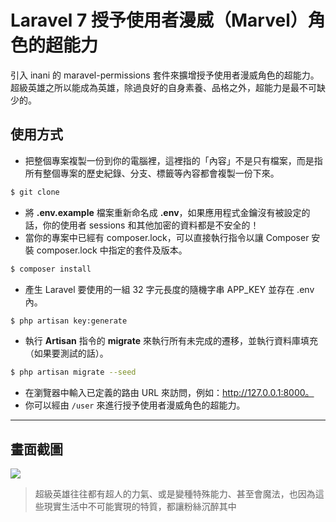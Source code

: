 # Laravel 7 授予使用者漫威（Marvel）角色的超能力

引入 inani 的 maravel-permissions 套件來擴增授予使用者漫威角色的超能力。超級英雄之所以能成為英雄，除過良好的自身素養、品格之外，超能力是最不可缺少的。

## 使用方式
- 把整個專案複製一份到你的電腦裡，這裡指的「內容」不是只有檔案，而是指所有整個專案的歷史紀錄、分支、標籤等內容都會複製一份下來。
```sh
$ git clone
```
- 將 __.env.example__ 檔案重新命名成 __.env__，如果應用程式金鑰沒有被設定的話，你的使用者 sessions 和其他加密的資料都是不安全的！
- 當你的專案中已經有 composer.lock，可以直接執行指令以讓 Composer 安裝 composer.lock 中指定的套件及版本。
```sh
$ composer install
```
- 產生 Laravel 要使用的一組 32 字元長度的隨機字串 APP_KEY 並存在 .env 內。
```sh
$ php artisan key:generate
```
- 執行 __Artisan__ 指令的 __migrate__ 來執行所有未完成的遷移，並執行資料庫填充（如果要測試的話）。
```sh
$ php artisan migrate --seed
```
- 在瀏覽器中輸入已定義的路由 URL 來訪問，例如：http://127.0.0.1:8000。
- 你可以經由 `/user` 來進行授予使用者漫威角色的超能力。

----

## 畫面截圖
![](https://i.imgur.com/UH5rvK2.png)
> 超級英雄往往都有超人的力氣、或是變種特殊能力、甚至會魔法，也因為這些現實生活中不可能實現的特質，都讓粉絲沉醉其中